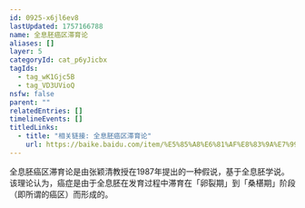 ```yaml
---
id: 0925-x6jl6ev8
lastUpdated: 1757166788
name: 全息胚癌区滞育论
aliases: []
layer: 5
categoryId: cat_p6yJicbx
tagIds:
  - tag_wK1Gjc5B
  - tag_VD3UVioQ
nsfw: false
parent: ""
relatedEntries: []
timelineEvents: []
titledLinks:
  - title: "相关链接: 全息胚癌区滞育论"
    url: https://baike.baidu.com/item/%E5%85%A8%E6%81%AF%E8%83%9A%E7%99%8C%E5%8C%BA%E6%BB%9E%E8%82%B2%E8%AE%BA/
---
```


全息胚癌区滞育论是由张颖清教授在1987年提出的一种假说，基于全息胚学说。该理论认为，癌症是由于全息胚在发育过程中滞育在「卵裂期」到「桑椹期」阶段（即所谓的癌区）而形成的。